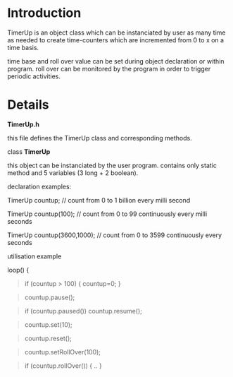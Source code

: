 # Introduction #

TimerUp is an object class which can be instanciated by user as many time as needed to create time-counters which are incremented from 0 to x on a time basis.

time base and roll over value can be set during object declaration or within program.
roll over can be monitored by the program in order to trigger periodic activities.


# Details #

**TimerUp.h**

this file defines the TimerUp class and corresponding methods.

class **TimerUp**

this object can be instanciated by the user program. contains only static method and 5 variables (3 long + 2 boolean).

declaration examples:

TimerUp countup;        // count from 0 to 1 billion every milli second

TimerUp countup(100);   // count from 0 to 99 continuously every milli seconds

TimerUp countup(3600,1000);   // count from 0 to 3599 continuously every seconds

utilisation example

loop() {
> if (countup > 100) { countup=0; }

> countup.pause();

> if (countup.paused()) countup.resume();

> countup.set(10);

> countup.reset();

> countup.setRollOver(100);

> if (countup.rollOver()) { .. }